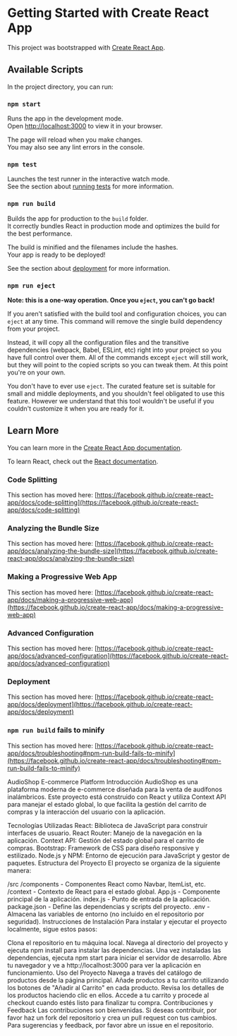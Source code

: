 # Getting Started with Create React App

This project was bootstrapped with [Create React App](https://github.com/facebook/create-react-app).

## Available Scripts

In the project directory, you can run:

### `npm start`

Runs the app in the development mode.\
Open [http://localhost:3000](http://localhost:3000) to view it in your browser.

The page will reload when you make changes.\
You may also see any lint errors in the console.

### `npm test`

Launches the test runner in the interactive watch mode.\
See the section about [running tests](https://facebook.github.io/create-react-app/docs/running-tests) for more information.

### `npm run build`

Builds the app for production to the `build` folder.\
It correctly bundles React in production mode and optimizes the build for the best performance.

The build is minified and the filenames include the hashes.\
Your app is ready to be deployed!

See the section about [deployment](https://facebook.github.io/create-react-app/docs/deployment) for more information.

### `npm run eject`

**Note: this is a one-way operation. Once you `eject`, you can't go back!**

If you aren't satisfied with the build tool and configuration choices, you can `eject` at any time. This command will remove the single build dependency from your project.

Instead, it will copy all the configuration files and the transitive dependencies (webpack, Babel, ESLint, etc) right into your project so you have full control over them. All of the commands except `eject` will still work, but they will point to the copied scripts so you can tweak them. At this point you're on your own.

You don't have to ever use `eject`. The curated feature set is suitable for small and middle deployments, and you shouldn't feel obligated to use this feature. However we understand that this tool wouldn't be useful if you couldn't customize it when you are ready for it.

## Learn More

You can learn more in the [Create React App documentation](https://facebook.github.io/create-react-app/docs/getting-started).

To learn React, check out the [React documentation](https://reactjs.org/).

### Code Splitting

This section has moved here: [https://facebook.github.io/create-react-app/docs/code-splitting](https://facebook.github.io/create-react-app/docs/code-splitting)

### Analyzing the Bundle Size

This section has moved here: [https://facebook.github.io/create-react-app/docs/analyzing-the-bundle-size](https://facebook.github.io/create-react-app/docs/analyzing-the-bundle-size)

### Making a Progressive Web App

This section has moved here: [https://facebook.github.io/create-react-app/docs/making-a-progressive-web-app](https://facebook.github.io/create-react-app/docs/making-a-progressive-web-app)

### Advanced Configuration

This section has moved here: [https://facebook.github.io/create-react-app/docs/advanced-configuration](https://facebook.github.io/create-react-app/docs/advanced-configuration)

### Deployment

This section has moved here: [https://facebook.github.io/create-react-app/docs/deployment](https://facebook.github.io/create-react-app/docs/deployment)

### `npm run build` fails to minify

This section has moved here: [https://facebook.github.io/create-react-app/docs/troubleshooting#npm-run-build-fails-to-minify](https://facebook.github.io/create-react-app/docs/troubleshooting#npm-run-build-fails-to-minify)

AudioShop E-commerce Platform
Introducción
AudioShop es una plataforma moderna de e-commerce diseñada para la venta de audífonos inalámbricos. Este proyecto está construido con React y utiliza Context API para manejar el estado global, lo que facilita la gestión del carrito de compras y la interacción del usuario con la aplicación.

Tecnologías Utilizadas
React: Biblioteca de JavaScript para construir interfaces de usuario.
React Router: Manejo de la navegación en la aplicación.
Context API: Gestión del estado global para el carrito de compras.
Bootstrap: Framework de CSS para diseño responsive y estilizado.
Node.js y NPM: Entorno de ejecución para JavaScript y gestor de paquetes.
Estructura del Proyecto
El proyecto se organiza de la siguiente manera:

/src
/components - Componentes React como Navbar, ItemList, etc.
/context - Contexto de React para el estado global.
App.js - Componente principal de la aplicación.
index.js - Punto de entrada de la aplicación.
package.json - Define las dependencias y scripts del proyecto.
.env - Almacena las variables de entorno (no incluido en el repositorio por seguridad).
Instrucciones de Instalación
Para instalar y ejecutar el proyecto localmente, sigue estos pasos:

Clona el repositorio en tu máquina local.
Navega al directorio del proyecto y ejecuta npm install para instalar las dependencias.
Una vez instaladas las dependencias, ejecuta npm start para iniciar el servidor de desarrollo.
Abre tu navegador y ve a http://localhost:3000 para ver la aplicación en funcionamiento.
Uso del Proyecto
Navega a través del catálogo de productos desde la página principal.
Añade productos a tu carrito utilizando los botones de "Añadir al Carrito" en cada producto.
Revisa los detalles de los productos haciendo clic en ellos.
Accede a tu carrito y procede al checkout cuando estés listo para finalizar tu compra.
Contribuciones y Feedback
Las contribuciones son bienvenidas. Si deseas contribuir, por favor haz un fork del repositorio y crea un pull request con tus cambios. Para sugerencias y feedback, por favor abre un issue en el repositorio.